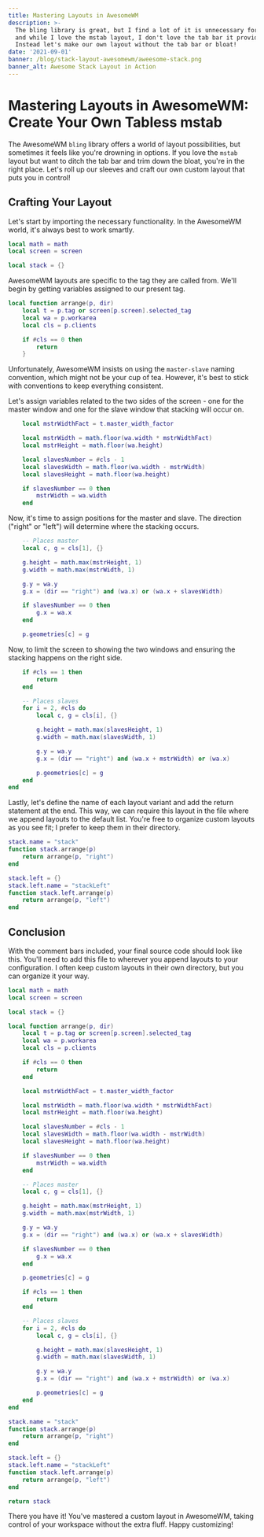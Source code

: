 ```yaml
---
title: Mastering Layouts in AwesomeWM
description: >-
  The bling library is great, but I find a lot of it is unnecessary for my uses
  and while I love the mstab layout, I don't love the tab bar it provides.
  Instead let's make our own layout without the tab bar or bloat!
date: '2021-09-01'
banner: /blog/stack-layout-awesomewm/aweesome-stack.png
banner_alt: Awesome Stack Layout in Action
---
```

# Mastering Layouts in AwesomeWM: Create Your Own Tabless mstab

The AwesomeWM `bling` library offers a world of layout possibilities, but sometimes it feels like you're drowning in options. If you love the `mstab` layout but want to ditch the tab bar and trim down the bloat, you're in the right place. Let's roll up our sleeves and craft our own custom layout that puts you in control!

## Crafting Your Layout

Let's start by importing the necessary functionality. In the AwesomeWM world, it's always best to work smartly.

```lua
local math = math
local screen = screen

local stack = {}
```

AwesomeWM layouts are specific to the tag they are called from. We'll begin by getting variables assigned to our present tag.

```lua
local function arrange(p, dir)
    local t = p.tag or screen[p.screen].selected_tag
    local wa = p.workarea
    local cls = p.clients

    if #cls == 0 then
        return
    }
```

Unfortunately, AwesomeWM insists on using the `master-slave` naming convention, which might not be your cup of tea. However, it's best to stick with conventions to keep everything consistent.

Let's assign variables related to the two sides of the screen - one for the master window and one for the slave window that stacking will occur on.

```lua
    local mstrWidthFact = t.master_width_factor

    local mstrWidth = math.floor(wa.width * mstrWidthFact)
    local mstrHeight = math.floor(wa.height)

    local slavesNumber = #cls - 1
    local slavesWidth = math.floor(wa.width - mstrWidth)
    local slavesHeight = math.floor(wa.height)

    if slavesNumber == 0 then
        mstrWidth = wa.width
    end
```

Now, it's time to assign positions for the master and slave. The direction ("right" or "left") will determine where the stacking occurs.

```lua
    -- Places master
    local c, g = cls[1], {}

    g.height = math.max(mstrHeight, 1)
    g.width = math.max(mstrWidth, 1)

    g.y = wa.y
    g.x = (dir == "right") and (wa.x) or (wa.x + slavesWidth)

    if slavesNumber == 0 then
        g.x = wa.x
    end

    p.geometries[c] = g
```

Now, to limit the screen to showing the two windows and ensuring the stacking happens on the right side.

```lua
    if #cls == 1 then
        return
    end

    -- Places slaves
    for i = 2, #cls do
        local c, g = cls[i], {}

        g.height = math.max(slavesHeight, 1)
        g.width = math.max(slavesWidth, 1)

        g.y = wa.y
        g.x = (dir == "right") and (wa.x + mstrWidth) or (wa.x)

        p.geometries[c] = g
    end
end
```

Lastly, let's define the name of each layout variant and add the return statement at the end. This way, we can require this layout in the file where we append layouts to the default list. You're free to organize custom layouts as you see fit; I prefer to keep them in their directory.

```lua
stack.name = "stack"
function stack.arrange(p)
    return arrange(p, "right")
end

stack.left = {}
stack.left.name = "stackLeft"
function stack.left.arrange(p)
    return arrange(p, "left")
end
```

## Conclusion

With the comment bars included, your final source code should look like this. You'll need to add this file to wherever you append layouts to your configuration. I often keep custom layouts in their own directory, but you can organize it your way.

```lua
local math = math
local screen = screen

local stack = {}

local function arrange(p, dir)
    local t = p.tag or screen[p.screen].selected_tag
    local wa = p.workarea
    local cls = p.clients

    if #cls == 0 then
        return
    end

    local mstrWidthFact = t.master_width_factor

    local mstrWidth = math.floor(wa.width * mstrWidthFact)
    local mstrHeight = math.floor(wa.height)

    local slavesNumber = #cls - 1
    local slavesWidth = math.floor(wa.width - mstrWidth)
    local slavesHeight = math.floor(wa.height)

    if slavesNumber == 0 then
        mstrWidth = wa.width
    end

    -- Places master
    local c, g = cls[1], {}

    g.height = math.max(mstrHeight, 1)
    g.width = math.max(mstrWidth, 1)

    g.y = wa.y
    g.x = (dir == "right") and (wa.x) or (wa.x + slavesWidth)

    if slavesNumber == 0 then
        g.x = wa.x
    end

    p.geometries[c] = g

    if #cls == 1 then
        return
    end

    -- Places slaves
    for i = 2, #cls do
        local c, g = cls[i], {}

        g.height = math.max(slavesHeight, 1)
        g.width = math.max(slavesWidth, 1)

        g.y = wa.y
        g.x = (dir == "right") and (wa.x + mstrWidth) or (wa.x)

        p.geometries[c] = g
    end
end

stack.name = "stack"
function stack.arrange(p)
    return arrange(p, "right")
end

stack.left = {}
stack.left.name = "stackLeft"
function stack.left.arrange(p)
    return arrange(p, "left")
end

return stack
```

There you have it! You've mastered a custom layout in AwesomeWM, taking control of your workspace without the extra fluff. Happy customizing!
